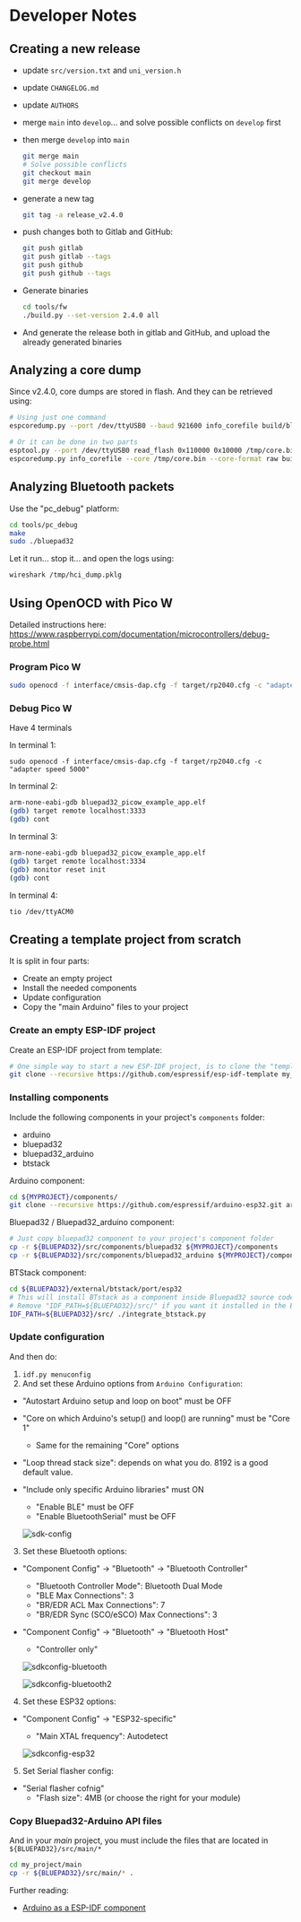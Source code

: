 # Developer Notes

## Creating a new release

* update `src/version.txt` and `uni_version.h`
* update `CHANGELOG.md`
* update `AUTHORS`
* merge `main` into `develop`... and solve possible conflicts on `develop` first
* then merge `develop` into `main`

  ```sh
  git merge main
  # Solve possible conflicts
  git checkout main
  git merge develop
  ```

* generate a new tag

  ```sh
  git tag -a release_v2.4.0
  ```

* push changes both to Gitlab and GitHub:

  ```sh
  git push gitlab
  git push gitlab --tags
  git push github
  git push github --tags
  ```

* Generate binaries

  ```sh
  cd tools/fw
  ./build.py --set-version 2.4.0 all
  ```

* And generate the release both in gitlab and GitHub, and upload the already generated binaries

## Analyzing a core dump

Since v2.4.0, core dumps are stored in flash. And they can be retrieved using:

 ```sh
 # Using just one command
 espcoredump.py --port /dev/ttyUSB0 --baud 921600 info_corefile build/bluepad32-app.elf
 ```

```sh
# Or it can be done in two parts
esptool.py --port /dev/ttyUSB0 read_flash 0x110000 0x10000 /tmp/core.bin
espcoredump.py info_corefile --core /tmp/core.bin --core-format raw build/bluepad32-app.elf 
 ```

## Analyzing Bluetooth packets

Use the "pc_debug" platform:

```sh
cd tools/pc_debug
make
sudo ./bluepad32
```

Let it run... stop it... and open the logs using:

```sh
wireshark /tmp/hci_dump.pklg
```

## Using OpenOCD with Pico W

Detailed instructions here: <https://www.raspberrypi.com/documentation/microcontrollers/debug-probe.html>

### Program Pico W

```sh
sudo openocd -f interface/cmsis-dap.cfg -f target/rp2040.cfg -c "adapter speed 5000" -c "program bluepad32_picow_example_app.elf verify reset exit"
```

### Debug Pico W

Have 4 terminals

In terminal 1:

```shell
sudo openocd -f interface/cmsis-dap.cfg -f target/rp2040.cfg -c "adapter speed 5000"
```

In terminal 2:

```sh
arm-none-eabi-gdb bluepad32_picow_example_app.elf
(gdb) target remote localhost:3333
(gdb) cont
```

In terminal 3:

```sh
arm-none-eabi-gdb bluepad32_picow_example_app.elf
(gdb) target remote localhost:3334
(gdb) monitor reset init
(gdb) cont
```

In terminal 4:

```sh
tio /dev/ttyACM0
```

## Creating a template project from scratch

It is split in four parts:

* Create an empty project
* Install the needed components
* Update configuration
* Copy the "main Arduino" files to your project

### Create an empty ESP-IDF project

Create an ESP-IDF project from template:

```sh
# One simple way to start a new ESP-IDF project, is to clone the "template" project
git clone --recursive https://github.com/espressif/esp-idf-template my_project
```

### Installing components

Include the following components in your project's `components` folder:

* arduino
* bluepad32
* bluepad32_arduino
* btstack

Arduino component:

```sh
cd ${MYPROJECT}/components/
git clone --recursive https://github.com/espressif/arduino-esp32.git arduino
```

Bluepad32 / Bluepad32_arduino component:

```sh
# Just copy bluepad32 component to your project's component folder
cp -r ${BLUEPAD32}/src/components/bluepad32 ${MYPROJECT}/components
cp -r ${BLUEPAD32}/src/components/bluepad32_arduino ${MYPROJECT}/components
```

BTStack component:

```sh
cd ${BLUEPAD32}/external/btstack/port/esp32
# This will install BTstack as a component inside Bluepad32 source code (recommended).
# Remove "IDF_PATH=${BLUEPAD32}/src/" if you want it installed in the ESP-IDF folder
IDF_PATH=${BLUEPAD32}/src/ ./integrate_btstack.py
```

### Update configuration

And then do:

1. `idf.py menuconfig`
2. And set these Arduino options from `Arduino Configuration`:

* "Autostart Arduino setup and loop on boot" must be OFF
* "Core on which Arduino's setup() and loop() are running" must be "Core 1"
    * Same for the remaining "Core" options
* "Loop thread stack size": depends on what you do. 8192 is a good default value.
* "Include only specific Arduino libraries" must ON
    * "Enable BLE" must be OFF
    * "Enable BluetoothSerial" must be OFF

  ![sdk-config](https://lh3.googleusercontent.com/pw/AM-JKLUC4p0Yf5fwxsmzBTqmisp09ElowiFvD06VZfVFeTe6qZZ7pavXZ3sOZ1qKe5wWvwCrnhZrvgOerIgb4XJcrX_fGQETiL2QObmE1u8KFn8wtRoO-vrLSJCRbQVgkC8_pnbyUQM4onrK6GXaaEf-Fuf4iQ=-no)

3. Set these Bluetooth options:

* "Component Config" -> "Bluetooth" -> "Bluetooth Controller"
    * "Bluetooth Controller Mode": Bluetooth Dual Mode
    * "BLE Max Connections": 3
    * "BR/EDR ACL Max Connections": 7
    * "BR/EDR Sync (SCO/eSCO) Max Connections": 3
* "Component Config" -> "Bluetooth" -> "Bluetooth Host"
    * "Controller only"

  ![sdkconfig-bluetooth](https://lh3.googleusercontent.com/pw/AM-JKLVOfishwCTAmGZN2owF0TNiTNVOlCR0DZf7PqUZprM0ujp_iM1e-tYMqDbhZKSe5zvJD4K4PCZJ-SuqO4IGnamgQL79vanzfvpItspvztGlsl0t_FlEkDYmif6q0WgbS6XCH7qrS0iM5LtqNxDySAWJhg=-no)

  ![sdkconfig-bluetooth2](https://lh3.googleusercontent.com/pw/AM-JKLUqEgrT5sF48hKUkmMsP2-9QzV6-JgyYyKwBfZA7GxjwOtQrDqYXvRE3R5tL7SQsAqRurXCiFqHoPU3k9noCtB-k_ZzJ4F_vqKqb9HVJXpI0ZkR5nJv8SzJ959LEmjjX9QaUteHpoJvbdHsiU-0TPoF8w=-no)

4. Set these ESP32 options:

* "Component Config" -> "ESP32-specific"
    * "Main XTAL frequency": Autodetect

  ![sdkconfig-esp32](https://lh3.googleusercontent.com/pw/AM-JKLVvcfEonqhFDIWH98KajzMGSADBgaNoCI2QjGHaVFLPeRRAQMcIlXFwRmhvDSmNo6kIX_TGtKRr3V6EerW4ngPEiWbBtJYQPSOe2fixKC-rb16m3hhAVirbH7VnVmFwE1EXvRZk3MnNj7Yu2ydFn9f5Gg=-no)

5. Set Serial flasher config:

* "Serial flasher cofnig"
    * "Flash size": 4MB (or choose the right for your module)

### Copy Bluepad32-Arduino API files

And in your *main* project, you must include the files that are located in `${BLUEPAD32}/src/main/*`

```sh
cd my_project/main
cp -r ${BLUEPAD32}/src/main/* .
```

Further reading:

* [Arduino as a ESP-IDF component][esp-idf-component]

[esp-idf-component]: https://docs.espressif.com/projects/arduino-esp32/en/latest/esp-idf_component.html
